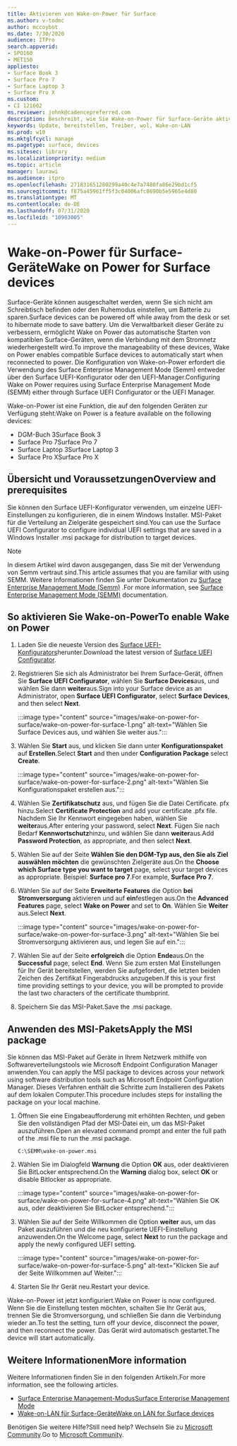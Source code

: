 ```yaml
---
title: Aktivieren von Wake-on-Power für Surface
ms.author: v-todmc
author: mccoybot
ms.date: 7/30/2020
audience: ITPro
search.appverid:
- SPO160
- MET150
appliesto:
- Surface Book 3
- Surface Pro 7
- Surface Laptop 3
- Surface Pro X
ms.custom:
- CI 121602
ms.reviewer: johnk@cadencepreferred.com
description: Beschreibt, wie Sie Wake-on-Power für Surface-Geräte aktivieren und deaktivieren.
keywords: Update, bereitstellen, Treiber, wol, Wake-on-LAN
ms.prod: w10
ms.mktglfcycl: manage
ms.pagetype: surface, devices
ms.sitesec: library
ms.localizationpriority: medium
ms.topic: article
manager: laurawi
ms.audience: itpro
ms.openlocfilehash: 271831651280299a40c4e7a7480fa86e29bd1cf5
ms.sourcegitcommit: f875a45961ff5f3c04006afc8690b5e5965e4d80
ms.translationtype: MT
ms.contentlocale: de-DE
ms.lasthandoff: 07/31/2020
ms.locfileid: "10903005"
---
```

# <span data-ttu-id="07a0c-104">Wake-on-Power für Surface-Geräte</span><span class="sxs-lookup"><span data-stu-id="07a0c-104">Wake on Power for Surface devices</span></span>

<span data-ttu-id="07a0c-105">Surface-Geräte können ausgeschaltet werden, wenn Sie sich nicht am Schreibtisch befinden oder den Ruhemodus einstellen, um Batterie zu sparen.</span><span class="sxs-lookup"><span data-stu-id="07a0c-105">Surface devices can be powered off while away from the desk or set to hibernate mode to save battery.</span></span> <span data-ttu-id="07a0c-106">Um die Verwaltbarkeit dieser Geräte zu verbessern, ermöglicht Wake on Power das automatische Starten von kompatiblen Surface-Geräten, wenn die Verbindung mit dem Stromnetz wiederhergestellt wird.</span><span class="sxs-lookup"><span data-stu-id="07a0c-106">To improve the manageability of these devices, Wake on Power enables compatible Surface devices to automatically start when reconnected to power.</span></span> <span data-ttu-id="07a0c-107">Die Konfiguration von Wake-on-Power erfordert die Verwendung des Surface Enterprise Management Mode (Semm) entweder über den Surface UEFI-Konfigurator oder den UEFI-Manager.</span><span class="sxs-lookup"><span data-stu-id="07a0c-107">Configuring Wake on Power requires using Surface Enterprise Management Mode (SEMM) either through Surface UEFI Configurator or the UEFI Manager.</span></span>

<span data-ttu-id="07a0c-108">Wake-on-Power ist eine Funktion, die auf den folgenden Geräten zur Verfügung steht:</span><span class="sxs-lookup"><span data-stu-id="07a0c-108">Wake on Power is a feature available on the following devices:</span></span>

- <span data-ttu-id="07a0c-109">DGM-Buch 3</span><span class="sxs-lookup"><span data-stu-id="07a0c-109">Surface Book 3</span></span>
- <span data-ttu-id="07a0c-110">Surface Pro 7</span><span class="sxs-lookup"><span data-stu-id="07a0c-110">Surface Pro 7</span></span>
- <span data-ttu-id="07a0c-111">Surface Laptop 3</span><span class="sxs-lookup"><span data-stu-id="07a0c-111">Surface Laptop 3</span></span>
- <span data-ttu-id="07a0c-112">Surface Pro X</span><span class="sxs-lookup"><span data-stu-id="07a0c-112">Surface Pro X</span></span> 

## <span data-ttu-id="07a0c-113">Übersicht und Voraussetzungen</span><span class="sxs-lookup"><span data-stu-id="07a0c-113">Overview and prerequisites</span></span>

<span data-ttu-id="07a0c-114">Sie können den Surface UEFI-Konfigurator verwenden, um einzelne UEFI-Einstellungen zu konfigurieren, die in einem Windows Installer. MSI-Paket für die Verteilung an Zielgeräte gespeichert sind.</span><span class="sxs-lookup"><span data-stu-id="07a0c-114">You can use the Surface UEFI Configurator to configure individual UEFI settings that are saved in a Windows Installer .msi package for distribution to target devices.</span></span> 

> [!NOTE]
> <span data-ttu-id="07a0c-115">In diesem Artikel wird davon ausgegangen, dass Sie mit der Verwendung von Semm vertraut sind.</span><span class="sxs-lookup"><span data-stu-id="07a0c-115">This article assumes that you are familiar with using SEMM.</span></span> <span data-ttu-id="07a0c-116">Weitere Informationen finden Sie unter Dokumentation zu [Surface Enterprise Management Mode (Semm)](surface-enterprise-management-mode.md) .</span><span class="sxs-lookup"><span data-stu-id="07a0c-116">For more information, see [Surface Enterprise Management Mode (SEMM)](surface-enterprise-management-mode.md) documentation.</span></span>

## <span data-ttu-id="07a0c-117">So aktivieren Sie Wake-on-Power</span><span class="sxs-lookup"><span data-stu-id="07a0c-117">To enable Wake on Power</span></span>

1.  <span data-ttu-id="07a0c-118">Laden Sie die neueste Version des [Surface UEFI-Konfigurators](https://www.microsoft.com/download/confirmation.aspx?id=46703)herunter.</span><span class="sxs-lookup"><span data-stu-id="07a0c-118">Download the latest version of [Surface UEFI Configurator](https://www.microsoft.com/download/confirmation.aspx?id=46703).</span></span>
2.  <span data-ttu-id="07a0c-119">Registrieren Sie sich als Administrator bei Ihrem Surface-Gerät, öffnen Sie **Surface UEFI Configurator**, wählen Sie **Surface Devices**aus, und wählen Sie dann **weiter**aus.</span><span class="sxs-lookup"><span data-stu-id="07a0c-119">Sign into your Surface device as an Administrator, open **Surface UEFI Configurator**, select **Surface Devices**, and then select **Next**.</span></span>

    :::image type="content" source="images/wake-on-power-for-surface/wake-on-power-for-surface-1.png" alt-text="Wählen Sie Surface Devices aus, und wählen Sie weiter aus.":::
3.  <span data-ttu-id="07a0c-121">Wählen Sie **Start** aus, und klicken Sie dann unter **Konfigurationspaket** auf **Erstellen**.</span><span class="sxs-lookup"><span data-stu-id="07a0c-121">Select **Start** and then under **Configuration Package** select **Create**.</span></span>

    :::image type="content" source="images/wake-on-power-for-surface/wake-on-power-for-surface-2.png" alt-text="Wählen Sie Konfigurationspaket erstellen aus.":::
4.  <span data-ttu-id="07a0c-123">Wählen Sie **Zertifikatschutz** aus, und fügen Sie die Datei Certificate. pfx hinzu.</span><span class="sxs-lookup"><span data-stu-id="07a0c-123">Select **Certificate Protection** and add your certificate .pfx file.</span></span> <span data-ttu-id="07a0c-124">Nachdem Sie Ihr Kennwort eingegeben haben, wählen Sie **weiter**aus.</span><span class="sxs-lookup"><span data-stu-id="07a0c-124">After entering your password, select **Next**.</span></span> <span data-ttu-id="07a0c-125">Fügen Sie nach Bedarf **Kennwortschutz**hinzu, und wählen Sie dann **weiter**aus.</span><span class="sxs-lookup"><span data-stu-id="07a0c-125">Add **Password Protection**, as appropriate, and then select **Next**.</span></span>
5.  <span data-ttu-id="07a0c-126">Wählen Sie auf der Seite **Wählen Sie den DGM-Typ aus, den Sie als Ziel auswählen möchten** die gewünschten Zielgeräte aus.</span><span class="sxs-lookup"><span data-stu-id="07a0c-126">On the **Choose which Surface type you want to target** page, select your target devices as appropriate.</span></span> <span data-ttu-id="07a0c-127">Beispiel: **Surface pro 7**.</span><span class="sxs-lookup"><span data-stu-id="07a0c-127">For example, **Surface Pro 7**.</span></span>
6.  <span data-ttu-id="07a0c-128">Wählen Sie auf der Seite **Erweiterte Features** die Option **bei Stromversorgung** aktivieren und auf **ein**festlegen aus.</span><span class="sxs-lookup"><span data-stu-id="07a0c-128">On the **Advanced Features** page, select **Wake on Power** and set to **On**.</span></span> <span data-ttu-id="07a0c-129">Wählen Sie **Weiter** aus.</span><span class="sxs-lookup"><span data-stu-id="07a0c-129">Select **Next**.</span></span>

    :::image type="content" source="images/wake-on-power-for-surface/wake-on-power-for-surface-3.png" alt-text="Wählen Sie bei Stromversorgung aktivieren aus, und legen Sie auf ein."::: 
7.  <span data-ttu-id="07a0c-131">Wählen Sie auf der Seite **erfolgreich** die Option **Ende**aus.</span><span class="sxs-lookup"><span data-stu-id="07a0c-131">On the **Successful** page, select **End**.</span></span> <span data-ttu-id="07a0c-132">Wenn Sie zum ersten Mal Einstellungen für Ihr Gerät bereitstellen, werden Sie aufgefordert, die letzten beiden Zeichen des Zertifikat Fingerabdrucks anzugeben.</span><span class="sxs-lookup"><span data-stu-id="07a0c-132">If this is your first time providing settings to your device, you will be prompted to provide the last two characters of the certificate thumbprint.</span></span> 
8.  <span data-ttu-id="07a0c-133">Speichern Sie das MSI-Paket.</span><span class="sxs-lookup"><span data-stu-id="07a0c-133">Save the .msi package.</span></span> 

## <span data-ttu-id="07a0c-134">Anwenden des MSI-Pakets</span><span class="sxs-lookup"><span data-stu-id="07a0c-134">Apply the MSI package</span></span> 

<span data-ttu-id="07a0c-135">Sie können das MSI-Paket auf Geräte in Ihrem Netzwerk mithilfe von Softwareverteilungstools wie Microsoft Endpoint Configuration Manager anwenden.</span><span class="sxs-lookup"><span data-stu-id="07a0c-135">You can apply the MSI package to devices across your network using software distribution tools such as Microsoft Endpoint Configuration Manager.</span></span> <span data-ttu-id="07a0c-136">Dieses Verfahren enthält die Schritte zum Installieren des Pakets auf dem lokalen Computer.</span><span class="sxs-lookup"><span data-stu-id="07a0c-136">This procedure includes steps for installing the package on your local machine.</span></span> 

1.  <span data-ttu-id="07a0c-137">Öffnen Sie eine Eingabeaufforderung mit erhöhten Rechten, und geben Sie den vollständigen Pfad der MSI-Datei ein, um das MSI-Paket auszuführen.</span><span class="sxs-lookup"><span data-stu-id="07a0c-137">Open an elevated command prompt and enter the full path of the .msi file to run the .msi package.</span></span> 

    ```
    C:\SEMM\wake-on-power.msi 
    ```

2.  <span data-ttu-id="07a0c-138">Wählen Sie im Dialogfeld **Warnung** die Option **OK** aus, oder deaktivieren Sie BitLocker entsprechend.</span><span class="sxs-lookup"><span data-stu-id="07a0c-138">On the **Warning** dialog box, select **OK** or disable Bitlocker as appropriate.</span></span>

    :::image type="content" source="images/wake-on-power-for-surface/wake-on-power-for-surface-4.png" alt-text="Wählen Sie OK aus, oder deaktivieren Sie BitLocker entsprechend.":::
3.  <span data-ttu-id="07a0c-140">Wählen Sie auf der Seite Willkommen die Option **weiter** aus, um das Paket auszuführen und die neu konfigurierte UEFI-Einstellung anzuwenden.</span><span class="sxs-lookup"><span data-stu-id="07a0c-140">On the Welcome page, select **Next** to run the package and apply the newly configured UEFI setting.</span></span>

    :::image type="content" source="images/wake-on-power-for-surface/wake-on-power-for-surface-5.png" alt-text="Klicken Sie auf der Seite Willkommen auf Weiter.":::
4.  <span data-ttu-id="07a0c-142">Starten Sie Ihr Gerät neu.</span><span class="sxs-lookup"><span data-stu-id="07a0c-142">Restart your device.</span></span> 

<span data-ttu-id="07a0c-143">Wake-on-Power ist jetzt konfiguriert.</span><span class="sxs-lookup"><span data-stu-id="07a0c-143">Wake on Power is now configured.</span></span> <span data-ttu-id="07a0c-144">Wenn Sie die Einstellung testen möchten, schalten Sie Ihr Gerät aus, trennen Sie die Stromversorgung, und schließen Sie dann die Verbindung wieder an.</span><span class="sxs-lookup"><span data-stu-id="07a0c-144">To test the setting, turn off your device, disconnect the power, and then reconnect the power.</span></span> <span data-ttu-id="07a0c-145">Das Gerät wird automatisch gestartet.</span><span class="sxs-lookup"><span data-stu-id="07a0c-145">The device will start automatically.</span></span> 

## <span data-ttu-id="07a0c-146">Weitere Informationen</span><span class="sxs-lookup"><span data-stu-id="07a0c-146">More information</span></span>

<span data-ttu-id="07a0c-147">Weitere Informationen finden Sie in den folgenden Artikeln.</span><span class="sxs-lookup"><span data-stu-id="07a0c-147">For more information, see the following articles.</span></span> 

- [<span data-ttu-id="07a0c-148">Surface Enterprise Management-Modus</span><span class="sxs-lookup"><span data-stu-id="07a0c-148">Surface Enterprise Management Mode</span></span>](surface-enterprise-management-mode.md)
- [<span data-ttu-id="07a0c-149">Wake-on-LAN für Surface-Geräte</span><span class="sxs-lookup"><span data-stu-id="07a0c-149">Wake on LAN for Surface devices</span></span>](wake-on-lan-for-surface-devices.md)

<span data-ttu-id="07a0c-150">Benötigen Sie weitere Hilfe?</span><span class="sxs-lookup"><span data-stu-id="07a0c-150">Still need help?</span></span> <span data-ttu-id="07a0c-151">Wechseln Sie zu [Microsoft Community](https://answers.microsoft.com/).</span><span class="sxs-lookup"><span data-stu-id="07a0c-151">Go to [Microsoft Community](https://answers.microsoft.com/).</span></span>